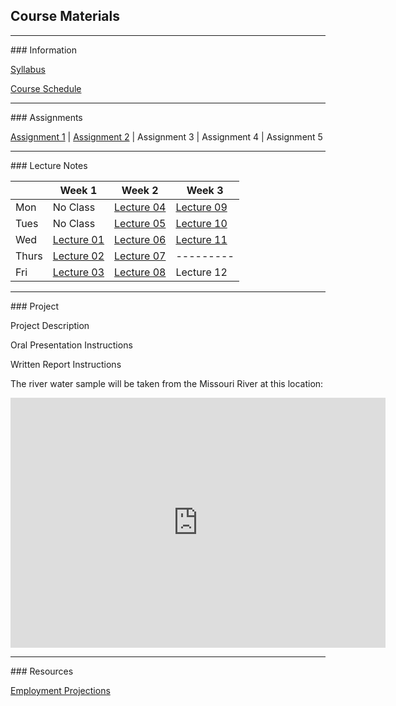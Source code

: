 ## Course Materials
<hr>
### Information

[Syllabus](/docs/Syllabus.pdf)

[Course Schedule](/docs/CourseSchedule.pdf)


<hr>
### Assignments

[Assignment 1](/docs/Assignment01.pdf) | [Assignment 2](/docs/Assignment02.pdf) | Assignment 3 | Assignment 4 | Assignment 5


<hr>
### Lecture Notes

|      | Week 1                                  | Week 2                                 | Week 3                                   |
|------|-----------------------------------------|----------------------------------------|------------------------------------------|
|Mon   | No Class                                | [Lecture 04](/lec/04-WaterQuality.pdf) | [Lecture 09](/lec/09-Wetlands.pdf)       |
|Tues  | No Class                                | [Lecture 05](/lec/05-Watershed.pdf)    | [Lecture 10](/lec/10-DamsReservoirs.pdf) |
|Wed   | [Lecture 01](/lec/01-Intro.pdf)         | [Lecture 06](/lec/06-GreatLakes.pdf)   | [Lecture 11](/lec/11-DamVideo.pdf)       |
|Thurs | [Lecture 02](/lec/02-WaterOverview.pdf) | [Lecture 07](/lec/07-Groundwater.pdf)  | ---------                                |
|Fri   | [Lecture 03](/lec/03-WaterCycle.pdf)    | [Lecture 08](/lec/08-Rivers.pdf)       | Lecture 12        |


<hr>
### Project

Project Description

Oral Presentation Instructions

Written Report Instructions

The river water sample will be taken from the Missouri River at this location:
<iframe src="https://www.google.com/maps/embed?pb=!1m18!1m12!1m3!1d24305.375723723115!2d-96.99882763233053!3d42.76701038485986!2m3!1f0!2f0!3f0!3m2!1i1024!2i768!4f13.1!3m3!1m2!1s0x0%3A0xc479235af54e1bf9!2sClay+County+Boat+Ramp%2C+Canoe+Takeout!5e1!3m2!1sen!2sus!4v1496106414767" width="600" height="400" frameborder="0" style="border:0" allowfullscreen></iframe>

<hr>
### Resources

[Employment Projections](/docs/EmploymentProjections.pdf)





